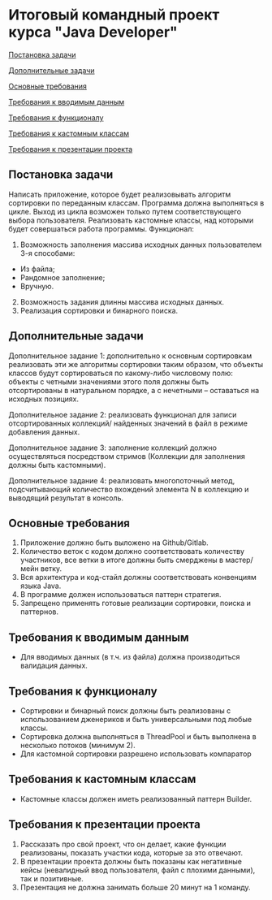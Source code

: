 # Итоговый командный проект курса "Java Developer"
[Постановка задачи](https://github.com/YuriyVelikotskiy/Aston-72-Group-5?tab=readme-ov-file#постановка-задачи)

[Дополнительные задачи](https://github.com/YuriyVelikotskiy/Aston-72-Group-5?tab=readme-ov-file#дополнительные-задачи)

[Основные требования](https://github.com/YuriyVelikotskiy/Aston-72-Group-5?tab=readme-ov-file#основные-требования)

[Требования к вводимым данным](https://github.com/YuriyVelikotskiy/Aston-72-Group-5?tab=readme-ov-file#требования-к-вводимым-данным)

[Требования к функционалу](https://github.com/YuriyVelikotskiy/Aston-72-Group-5?tab=readme-ov-file#требования-к-функционалу)

[Требования к кастомным классам](https://github.com/YuriyVelikotskiy/Aston-72-Group-5?tab=readme-ov-file#требования-к-кастомным-классам)

[Требования к презентации проекта](https://github.com/YuriyVelikotskiy/Aston-72-Group-5?tab=readme-ov-file#требования-к-презентации-проекта)

## Постановка задачи
Написать приложение, которое будет реализовывать алгоритм сортировки по переданным классам. Программа должна выполняться в цикле. Выход из цикла возможен только путем соответствующего выбора пользователя. Реализовать кастомные классы, над которыми будет совершаться работа программы.
Функционал:
1) Возможность заполнения массива исходных данных пользователем 3-я способами:
- Из файла;
- Рандомное заполнение;
- Вручную.
2) Возможность задания длинны массива исходных данных.
3) Реализация сортировки и бинарного поиска.

## Дополнительные задачи
Дополнительное задание 1: дополнительно к основным сортировкам реализовать эти же алгоритмы сортировки таким образом, что объекты классов будут сортироваться по какому-либо числовому полю: объекты с четными значениями этого поля должны быть отсортированы в натуральном порядке, а с нечетными – оставаться на исходных позициях.

Дополнительное задание 2: реализовать функционал для записи отсортированных коллекций/ найденных значений в файл в режиме добавления данных.

Дополнительное задание 3: заполнение коллекций должно осуществляться посредством стримов (Коллекции для заполнения должны быть кастомными).

Дополнительное задание 4: реализовать многопоточный метод, подсчитывающий количество вхождений элемента N в коллекцию и выводящий результат в консоль.

## Основные требования
1) Приложение должно быть выложено на Github/Gitlab.
2) Количество веток с кодом должно соответствовать количеству участников, все ветки в итоге должны быть смерджены в мастер/мейн ветку.
3) Вся архитектура и код-стайл должны соответствовать конвенциям языка Java.
4) В программе должен использоваться паттерн стратегия.
5) Запрещено применять готовые реализации сортировки, поиска и паттернов.

## Требования к вводимым данным
- Для вводимых данных (в т.ч. из файла) должна производиться валидация данных.

## Требования к функционалу 
- Сортировки и бинарный поиск должны быть реализованы с использованием дженериков и быть универсальными под любые классы.
- Сортировка должна выполняться в ThreadPool и быть выполнена в несколько потоков (минимум 2).
- Для кастомной сортировки разрешено использовать компаратор

## Требования к кастомным классам
- Кастомные классы должен иметь реализованный паттерн Builder.

## Требования к презентации проекта
1) Рассказать про свой проект, что он делает, какие функции реализованы, показать участки кода, которые за это отвечают.
2) В презентации проекта должны быть показаны как негативные кейсы (невалидный ввод пользователя, файл с плохими данными), так и позитивные.
3) Презентация не должна занимать больше 20 минут на 1 команду.
